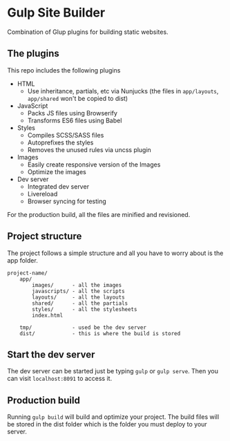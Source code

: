 # Gulp Site Builder

Combination of Glup plugins for building static websites.

## The plugins

This repo includes the following plugins

* HTML
    * Use inheritance, partials, etc via Nunjucks (the files in `app/layouts`, `app/shared` won't be copied to dist)
* JavaScript
    * Packs JS files using Browserify
    * Transforms ES6 files using Babel
* Styles
    * Compiles SCSS/SASS files
    * Autoprefixes the styles
    * Removes the unused rules via uncss plugin
* Images
    * Easily create responsive version of the Images
    * Optimize the images
* Dev server
    * Integrated dev server
    * Livereload
    * Browser syncing for testing

For the production build, all the files are minified and revisioned.

## Project structure

The project follows a simple structure and all you have to worry about is the app folder.

```
project-name/
    app/
        images/      - all the images
        javascripts/ - all the scripts
        layouts/     - all the layouts
        shared/      - all the partials
        styles/      - all the stylesheets
        index.html

    tmp/             - used be the dev server
    dist/            - this is where the build is stored
```

## Start the dev server

The dev server can be started just be typing `gulp` or `gulp serve`. Then you can visit `localhost:8091` to access it.

## Production build

Running `gulp build` will build and optimize your project.
The build files will be stored in the dist folder which is the folder you must deploy to your server.
